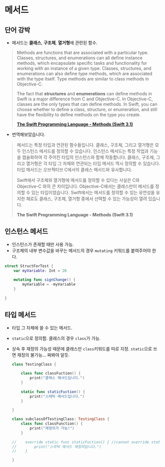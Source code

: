 # 메서드

## 단어 강박
- 메서드는 **클래스**, **구조체**, **열거형**에 관련된 함수.

> Methods are functions that are associated with a particular type. Classes, structures, and enumerations can all define instance methods, which encapsulate specific tasks and functionality for working with an instance of a given type. Classes, structures, and enumerations can also define type methods, which are associated with the type itself. Type methods are similar to class methods in Objective-C.
> 
> The fact that **structures** and **enumerations** can define methods in Swift is a major difference from C and Objective-C. In Objective-C, classes are the only types that can define methods. In Swift, you can choose whether to define a class, structure, or enumeration, and still have the flexibility to define methods on the type you create.
> 
> [**The Swift Programming Language - Methods (Swift 3.1)**](https://developer.apple.com/library/content/documentation/Swift/Conceptual/Swift_Programming_Language/Methods.html#//apple_ref/doc/uid/TP40014097-CH15-ID234)

- 번역해보았습니다.

> 메서드는 특정 타입과 연관된 함수들입니다. 클래스, 구조체, 그리고 열거형은 모두 인스턴스 메서드를 정의할 수 있습니다. 인스턴스 메서드는 특정 작업과 기능을 캡슐화하여 각 주어진 타입의 인스턴스와 함께 작동합니다. 클래스, 구조체, 그리고 열거형은 각 타입 그 자체와 연관되는 타입 메서드 역시 정의할 수 있습니다. 타입 메서드는 오브젝티브 C에서의 클래스 메서드와 유사합니다.
> 
>  Swift에서 구조체와 열거형에 메서드를 정의할 수 있다는 사실은 C와 Objective-C 와의 큰 차이입니다. Objective-C에서는 클래스만이 메서드를 정의할 수 있는 타입이었습니다. Swift에서는 메서드를 정의할 수 있는 유연성을 유지한 채로도 클래스, 구조체, 열거형 중에서 선택할 수 있는 가능성이 열려 있습니다.
> 
> **The Swift Programming Language - Methods (Swift 3.1)**

## 인스턴스 메서드
- 인스턴스가 존재할 때만 사용 가능.
- 구조체의 내부 변수값을 바꾸는 메서드의 경우 `mutating` 키워드를 붙여주어야 한다.

```swift
struct StructForTest {
    var myVariable: Int = 20
    
    mutating func signChange() {
        myVariable = -myVariable
    }
    
}
```

## 타입 메서드
- 타입 그 자체에 쓸 수 있는 메서드.
- `static`으로 정의함. 클래스의 경우 `class`가 가능.
- 상속 후 재정의 가능성 때문에 클래스만 `class`키워드를 따로 지정. `static`으로 쓰면 재정의 불가능... 짜봐야 알듯.

	```swift
	class TestingClass {
	    
	    class func classFuction() {
	        print("클래스 메서드입니다.")
	    }
	    
	    static func staticFuction() {
	        print("스태틱 메서드입니다.")
	    }
	    
	}
	
	class subclassOfTestingClass: TestingClass {
	    class func classFunction() {
	        print("재정의가 가능!")
	    }
	    
	//    override static func staticFuction() { //cannot override static method
	//        print("스의틱 메서드 재정의입니다.")
	//    }
	
	}
	```